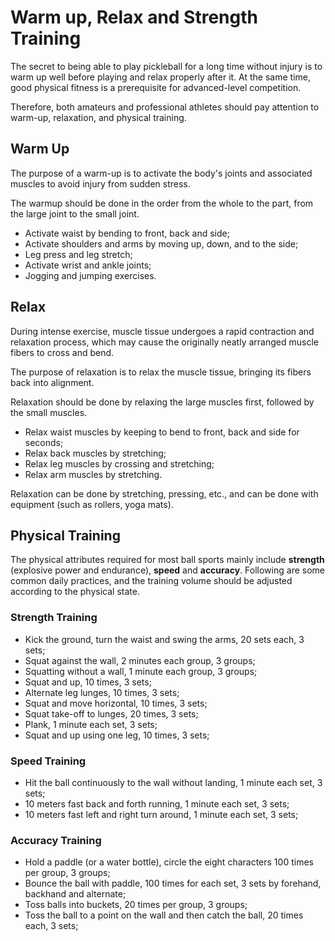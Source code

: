 # Warm up, Relax and Strength Training

The secret to being able to play pickleball for a long time without injury is to warm up well before playing and relax properly after it. At the same time, good physical fitness is a prerequisite for advanced-level competition.

Therefore, both amateurs and professional athletes should pay attention to warm-up, relaxation, and physical training.

## Warm Up

The purpose of a warm-up is to activate the body's joints and associated muscles to avoid injury from sudden stress.

The warmup should be done in the order from the whole to the part, from the large joint to the small joint.

* Activate waist by bending to front, back and side;
* Activate shoulders and arms by moving up, down, and to the side;
* Leg press and leg stretch;
* Activate wrist and ankle joints;
* Jogging and jumping exercises.

## Relax

During intense exercise, muscle tissue undergoes a rapid contraction and relaxation process, which may cause the originally neatly arranged muscle fibers to cross and bend.

The purpose of relaxation is to relax the muscle tissue, bringing its fibers back into alignment.

Relaxation should be done by relaxing the large muscles first, followed by the small muscles.

* Relax waist muscles by keeping to bend to front, back and side for seconds;
* Relax back muscles by stretching;
* Relax leg muscles by crossing and stretching;
* Relax arm muscles by stretching.

Relaxation can be done by stretching, pressing, etc., and can be done with equipment (such as rollers, yoga mats).

## Physical Training

The physical attributes required for most ball sports mainly include **strength** (explosive power and endurance), **speed** and **accuracy**. Following are some common daily practices, and the training volume should be adjusted according to the physical state.

### Strength Training

* Kick the ground, turn the waist and swing the arms, 20 sets each, 3 sets;
* Squat against the wall, 2 minutes each group, 3 groups;
* Squatting without a wall, 1 minute each group, 3 groups;
* Squat and up, 10 times, 3 sets;
* Alternate leg lunges, 10 times, 3 sets;
* Squat and move horizontal, 10 times, 3 sets;
* Squat take-off to lunges, 20 times, 3 sets;
* Plank, 1 minute each set, 3 sets;
* Squat and up using one leg, 10 times, 3 sets;

### Speed Training

* Hit the ball continuously to the wall without landing, 1 minute each set, 3 sets;
* 10 meters fast back and forth running, 1 minute each set, 3 sets;
* 10 meters fast left and right turn around, 1 minute each set, 3 sets;

### Accuracy Training

* Hold a paddle (or a water bottle), circle the eight characters 100 times per group, 3 groups;
* Bounce the ball with paddle, 100 times for each set, 3 sets by forehand, backhand and alternate;
* Toss balls into buckets, 20 times per group, 3 groups;
* Toss the ball to a point on the wall and then catch the ball, 20 times each, 3 sets;
